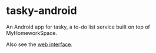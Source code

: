 # tasky-android
An Android app for tasky, a to-do list service built on top of MyHomeworkSpace.

Also see the [web interface](https://github.com/thatoddmailbox/tasky-web).

